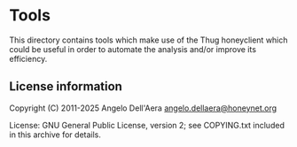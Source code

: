# Tools

This directory contains tools which make use of the Thug honeyclient
which could be useful in order to automate the analysis and/or improve
its efficiency.

## License information

Copyright (C) 2011-2025 Angelo Dell'Aera <angelo.dellaera@honeynet.org>

License: GNU General Public License, version 2; see COPYING.txt
         included in this archive for details.
